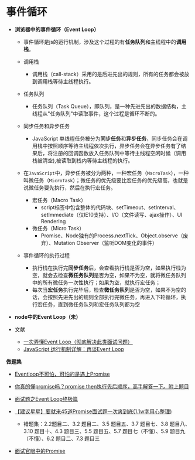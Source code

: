 # 事件循环

- **浏览器中的事件循环（Event Loop）**
  - 事件循环是js的运行机制，涉及这个过程的有**任务队列**和主线程中的**调用栈**。
  - 调用栈

    - 调用栈（call-stack）采用的是后进先出的规则，所有的任务都会被放到调用栈等待主线程执行。
  - 任务队列

    - 任务队列（Task Queue），即队列，是一种先进先出的数据结构，主线程从"任务队列"中读取事件，这个过程是循环不断的。
  - 同步任务和异步任务

    - JavaScript 单线程任务被分为**同步任务**和**异步任务**，同步任务会在调用栈中按照顺序等待主线程依次执行，异步任务会在异步任务有了结果后，将注册的回调函数放入任务队列中等待主线程空闲时候（调用栈被清空),被读取到栈内等待主线程的执行。
  - 在`JavaScript`中，异步任务被分为两种，一种宏任务（`MacroTask`），一种叫微任务（`MicroTask`）；微任务的优先级要比宏任务的优先级高，也就是说微任务要先执行，然后在执行宏任务。
    - 宏任务（Macro Task）
      -  script标签中包含整体的代码块、setTimeout、setInterval、setImmediate（仅IE10支持）、I/O（文件读写、ajax操作）、UI Rendering
    - 微任务（Micro Task）
      - Promise、Node独有的Process.nextTick、Object.observe（废弃）、Mutation Observer（监听DOM变化的事件）
  - 事件循环的执行过程
    - 执行栈在执行完**同步任务**后，会查看执行栈是否为空，如果执行栈为空，就会去检查**微任务队列**是否为空，如果不为空，就将微任务队列中的所有微任务一次性执行；如果为空，就执行宏任务；
    - 每次当**宏任务**执行完毕后，检查**微任务队列**是否为空，如果不为空的话，会按照先进先出的规则全部执行完微任务，再进入下轮循环，执行宏任务，直到微任务队列和宏任务队列都为空

- **node中的Event Loop（未）**

- 文献

  - [一次弄懂Event Loop（彻底解决此类面试问题）](https://juejin.cn/post/6844903764202094606?utm_source=gold_browser_extension%3Futm_source%3Dgold_browser_extension)
  - [JavaScript 运行机制详解：再谈Event Loop](http://www.ruanyifeng.com/blog/2014/10/event-loop.html)

**做题集**

- [Eventloop不可怕，可怕的是遇上Promise](https://juejin.cn/post/6844903808200343559)

- [你真的懂promise吗？promise then执行先后顺序，高手解答一下。附上题目](https://segmentfault.com/q/1010000018689196?_ea=19219106)

- [面试题之Event Loop终极篇](https://segmentfault.com/a/1190000019494012)

- [【建议星星】要就来45道Promise面试题一次爽到底(1.1w字用心整理)](https://juejin.cn/post/6844904077537574919)

  - 错题集：2.2题目二、3.2 题目二、3.5 题目五、3.7 题目七、3.8 题目八、3.10 题目十、4.3 题目三、5.5 题目五、5.7 题目七（不懂）、5.9 题目九（不懂）、6.2 题目二、7.3 题目三

- [面试官眼中的Promise](https://juejin.cn/post/6844903748628660232)